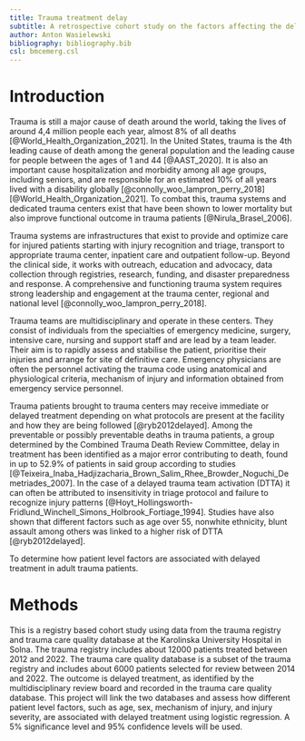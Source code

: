 ```yaml
---
title: Trauma treatment delay
subtitle: A retrospective cohort study on the factors affecting the delays in trauma care
author: Anton Wasielewski
bibliography: bibliography.bib
csl: bmcemerg.csl
---
```


Introduction
============
Trauma is still a major cause of death around the world, taking the lives of around 4,4 million people each year, almost 8% of all deaths [@World_Health_Organization_2021]. In the United States, trauma is the 4th leading cause of death among the general population and the leading cause for people between the ages of 1 and 44 [@AAST_2020]. It is also an important cause hospitalization and morbidity among all age groups, including seniors, and are responsible for an estimated 10% of all years lived with a disability globally [@connolly_woo_lampron_perry_2018] [@World_Health_Organization_2021]. To combat this, trauma systems and dedicated trauma centers exist that have been shown to lower mortality but also improve functional outcome in trauma patients [@Nirula_Brasel_2006]. 

Trauma systems are infrastructures that exist to provide and optimize care for injured patients starting with injury recognition and triage, transport to appropriate trauma center, inpatient care and outpatient follow-up. Beyond the clinical side, it works with outreach, education and advocacy, data collection through registries, research, funding, and disaster preparedness and response. A comprehensive and functioning trauma system requires strong leadership and engagement at the trauma center, regional and national level [@connolly_woo_lampron_perry_2018].

Trauma teams are multidisciplinary and operate in these centers. They consist of individuals from the specialties of emergency medicine, surgery, intensive care, nursing and support staff and are lead by a team leader. Their aim is to rapidly assess and stabilise the patient, prioritise their injuries and arrange for site of definitive care. Emergency physicians are often the personnel activating the trauma code using anatomical and physiological criteria, mechanism of injury and information obtained from emergency service personnel.

Trauma patients brought to trauma centers may receive immediate or delayed treatment depending on what protocols are present at the facility and how they are being followed [@ryb2012delayed]. Among the preventable or possibly preventable deaths in trauma patients, a group determined by the Combined Trauma Death Review Committee, delay in treatment has been identified as a major error contributing to death, found in up to 52.9% of patients in said group according to studies [@Teixeira_Inaba_Hadjizacharia_Brown_Salim_Rhee_Browder_Noguchi_Demetriades_2007]. In the case of a delayed trauma team activation (DTTA) it can often be attributed to insensitivity in triage protocol and failure to recognize injury patterns [@Hoyt_Hollingsworth-Fridlund_Winchell_Simons_Holbrook_Fortiage_1994]. Studies have also shown that different factors such as age over 55, nonwhite ethnicity, blunt assault among others was linked to a higher risk of DTTA [@ryb2012delayed].

<!-- I suggest that you expand on the potential negative consequences of delayed treatment-->

To determine how patient level factors are associated with delayed treatment in adult trauma patients.

Methods
=======
This is a registry based cohort study using data from the trauma registry and trauma care quality database at the Karolinska University Hospital in Solna. The trauma registry includes about 12000 patients treated between 2012 and 2022. The trauma care quality database is a subset of the trauma registry and includes about 6000 patients selected for review between 2014 and 2022. The outcome is delayed treatment, as identified by the multidisciplinary review board and recorded in the trauma care quality database. This project will link the two databases and assess how different patient level factors, such as age, sex, mechanism of injury, and injury severity, are associated with delayed treatment using logistic regression. A 5% significance level and 95% confidence levels will be used.

<!-- Expand on methods, use the STROBE statement on cohort studies -->
